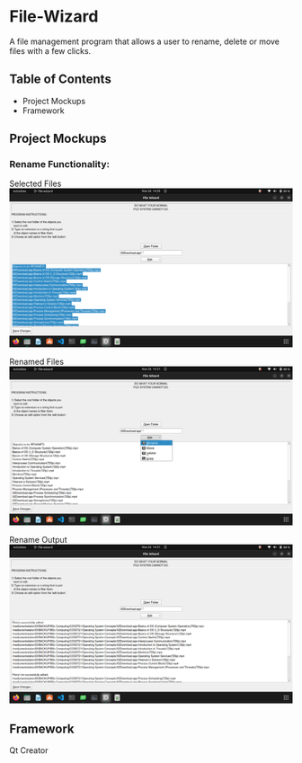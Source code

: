# File-Wizard
A file management program that allows a user to rename, delete or move files with a few clicks.

## Table of Contents
- Project Mockups
- Framework

## Project Mockups
### Rename Functionality:

Selected Files
![Files_to_be_renamed](https://github.com/Sibusiso-Gumede/file-wizard/blob/master/resources/selected_videos_to_be_renamed.png)

Renamed Files
![Files_renamed](https://github.com/Sibusiso-Gumede/file-wizard/blob/master/resources/videos_renamed.png)

Rename Output
![Files_rename_output](https://github.com/Sibusiso-Gumede/file-wizard/blob/master/resources/rename_output.png)

## Framework
Qt Creator
